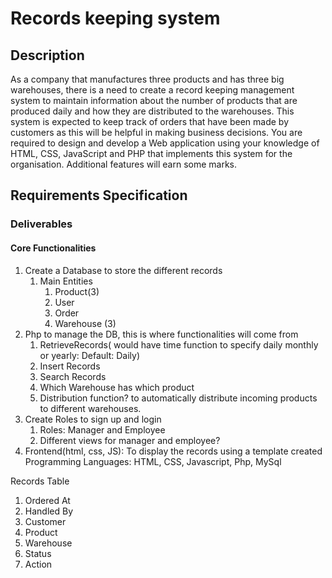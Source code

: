 # Records keeping system

## Description
As a company that manufactures three products and has three big warehouses, there is a need to create a record keeping management system to maintain information about the number of products that are produced daily and how they are distributed to the warehouses. This system is expected to keep track of orders that have been made by customers as this will be helpful in making business decisions. 
You are required to design and develop a Web application using your knowledge of HTML, CSS, JavaScript and PHP that implements this system for the organisation. Additional features will earn some marks.



## Requirements Specification
### Deliverables
#### Core Functionalities
1. Create a Database to store the different records
	1. Main Entities
		1. Product(3)
		2. User
		3. Order
		4. Warehouse (3)
2.  Php to manage the DB, this is where functionalities will come from
	1. RetrieveRecords( would have time function to specify daily monthly or yearly: Default: Daily)
	2. Insert Records
    3. Search Records
	4. Which Warehouse has which product
	5. Distribution function? to automatically distribute incoming products to different warehouses.
3. Create Roles to sign up and login
	1. Roles: Manager and Employee
	2. Different views for manager and employee?
4. Frontend(html, css, JS): To display the records using a template created
Programming Languages: HTML, CSS, Javascript, Php, MySql



Records Table
1. Ordered At
2. Handled By
3. Customer
4. Product
5. Warehouse
6. Status
7. Action